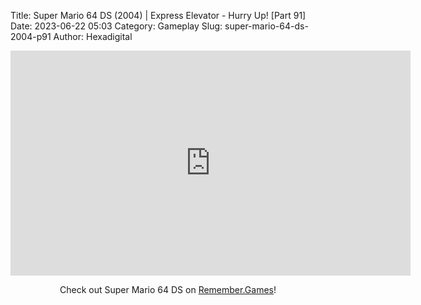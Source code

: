 Title: Super Mario 64 DS (2004) | Express Elevator - Hurry Up! [Part 91]
Date: 2023-06-22 05:03
Category: Gameplay
Slug: super-mario-64-ds-2004-p91
Author: Hexadigital

<center><iframe src="https://www.youtube.com/embed/2jzvLdqTy0Y?feature=oembed" allow="accelerometer; autoplay; encrypted-media; gyroscope; picture-in-picture" width="640" height="360" frameborder="0"></iframe>

Check out Super Mario 64 DS on [Remember.Games](https://remember.games/game/2250/super-mario-64-ds/)!</center>